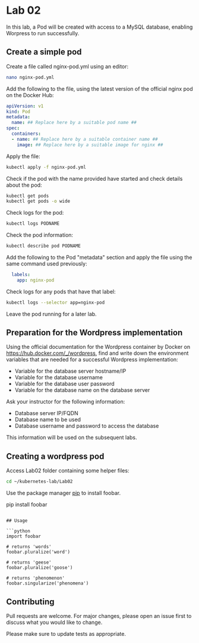 # Lab 02

In this lab, a Pod will be created with access to a MySQL database, enabling Worpress to run successfully.

## Create a simple pod

Create a file called nginx-pod.yml using an editor:

```bash
nano nginx-pod.yml
```

Add the following to the file, using the latest version of the official nginx pod on the Docker Hub:

```yaml
apiVersion: v1
kind: Pod
metadata:
  name: ## Replace here by a suitable pod name ##
spec:
  containers:
  - name: ## Replace here by a suitable container name ##
    image: ## Replace here by a suitable image for nginx ##
```

Apply the file:

```bash
kubectl apply -f nginx-pod.yml
```

Check if the pod with the name provided have started and check details about the pod:

```bash
kubectl get pods
kubectl get pods -o wide
```

Check logs for the pod:

```bash
kubectl logs PODNAME
```

Check the pod information:

```bash
kubectl describe pod PODNAME
```

Add the following to the Pod "metadata" section and apply the file using the same command used previously:

```yaml
  labels:
    app: nginx-pod
```

Check logs for any pods that have that label:

```bash
kubectl logs --selector app=nginx-pod
```

Leave the pod running for a later lab.

## Preparation for the Wordpress implementation

Using the official documentation for the Wordpress container by Docker on https://hub.docker.com/_/wordpress, find and write down the environment variables  that are needed for a successful Wordpress implementation:

* Variable for the database server hostname/IP
* Variable for the database username
* Variable for the database user password
* Variable for the database name on the database server

Ask your instructor for the following information:

* Database server IP/FQDN
* Database name to be used
* Database username and password to access the database

This information will be used on the subsequent labs.

## Creating a wordpress pod

Access Lab02 folder containing some helper files:

```bash
cd ~/kubernetes-lab/Lab02
```


Use the package manager [pip](https://pip.pypa.io/en/stable/) to install foobar.

pip install foobar
```

## Usage

```python
import foobar

# returns 'words'
foobar.pluralize('word')

# returns 'geese'
foobar.pluralize('goose')

# returns 'phenomenon'
foobar.singularize('phenomena')
```

## Contributing

Pull requests are welcome. For major changes, please open an issue first
to discuss what you would like to change.

Please make sure to update tests as appropriate.
